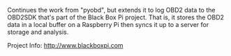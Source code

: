 Continues the work from "pyobd", but extends it to log OBD2 data to the OBD2SDK that's part of the Black Box Pi project. That is, it stores the OBD2 data in a local buffer on a Raspberry Pi then syncs it up to a server for storage and analysis. 

Project Info: http://www.blackboxpi.com

